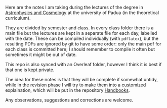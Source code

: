 Here are the notes I am taking during the lectures of the degree in [Astrophysics and Cosmology](http://astrophysics-and-cosmology.dfa.unipd.it/) at the university of Padua (in the theoretical curriculum).

They are divided by semester and class.
In every class folder there is a main file but the lectures are kept in a separate file for each day, labelled with the date.
These can be compiled individually (with `pdflatex`), but the resulting PDFs are ignored by git to have some order: only the main pdf for each class is committed here; I should remember to compile it often but sometimes it might be out of date.

This repo is also synced with an Overleaf folder, however I think it is best if that one is kept private.

The idea for these notes is that they will be complete if somewhat untidy, while in the revision phase I will try to make them into a customized explaination, which will be put in the repository [Handbooks](https://github.com/jacopok/handbooks).

Any observations,  suggestions and corrections are welcome.
